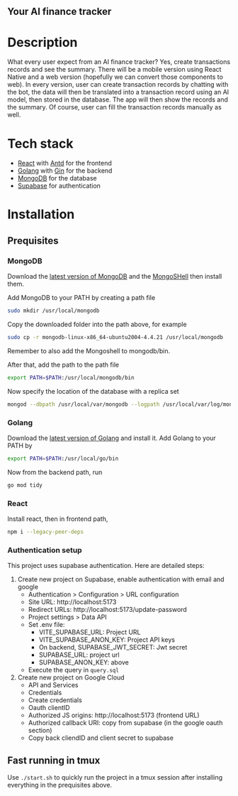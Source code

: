 Your AI finance tracker
---

# Description

What every user expect from an AI finance tracker? Yes, create transactions
records and see the summary. There will be a mobile version using React Native
and a web version (hopefully we can convert those components to web). In every
version, user can create transaction records by chatting with the bot, the data
will then be translated into a transaction record using an AI model, then
stored in the database. The app will then show the records and the summary. Of
course, user can fill the transaction records manually as well.

# Tech stack

- [React](https://reactjs.org/) with [Antd](https://ant.design/) for the frontend
- [Golang](https://golang.org/) with [Gin](https://github.com/gin-gonic/gin) for the backend
- [MongoDB](https://www.mongodb.com/) for the database
- [Supabase](https://supabase.com/) for authentication


# Installation

## Prequisites

### MongoDB

Download the [latest version of MongoDB](https://www.mongodb.com/try/download/community)
and the [MongoSHell](https://docs.mongodb.com/manual/reference/mongo-shell/)
then install them.

Add MongoDB to your PATH by creating a path file

```zsh
sudo mkdir /usr/local/mongodb
```
Copy the downloaded folder into the path above, for example

```zsh
sudo cp -r mongodb-linux-x86_64-ubuntu2004-4.4.21 /usr/local/mongodb
```

Remember to also add the Mongoshell to mongodb/bin.

After that, add the path to the path file

```zsh
export PATH=$PATH:/usr/local/mongodb/bin
```

Now specify the location of the database with a replica set

```zsh
mongod --dbpath /usr/local/var/mongodb --logpath /usr/local/var/log/mongodb.log --fork --replSet rs0
```

### Golang

Download the [latest version of Golang](https://golang.org/dl/) and install it.
Add Golang to your PATH by

```zsh
export PATH=$PATH:/usr/local/go/bin
```

Now from the backend path, run

```zsh
go mod tidy
```

### React

Install react, then in frontend path,

```zsh
npm i --legacy-peer-deps
```


### Authentication setup
This project uses supabase authentication. Here are detailed steps:

1. Create new project on Supabase, enable authentication with email and google
    - Authentication > Configuration > URL configuration
    - Site URL: http://localhost:5173
    - Redirect URLs: http://localhost:5173/update-password
    - Project settings > Data API
    - Set .env file:
        - VITE_SUPABASE_URL: Project URL
        - VITE_SUPABASE_ANON_KEY: Project API keys
        - On backend, SUPABASE_JWT_SECRET: Jwt secret
        - SUPABASE_URL: project url
        - SUPABASE_ANON_KEY: above
    - Execute the query in `query.sql`
2. Create new project on Google Cloud
    - API and Services
    - Credentials
    - Create credentials
    - Oauth clientID
    - Authorized JS origins: http://localhost:5173 (frontend URL)
    - Authorized callback URI: copy from supabase (in the google oauth section)
    - Copy back cliendID and client secret to supabase

## Fast running in tmux
Use `./start.sh` to quickly run the project in a tmux session after installing
everything in the prequisites above.

